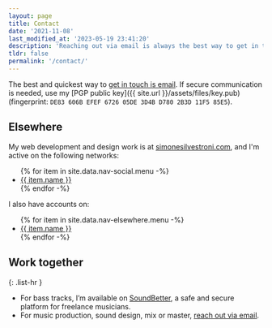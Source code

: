 ```yaml
---
layout: page
title: Contact
date: '2021-11-08'
last_modified_at: '2023-05-19 23:41:20'
description: 'Reaching out via email is always the best way to get in touch.'
tldr: false
permalink: '/contact/'
---
```

The best and quickest way to [get in touch is email](mailto:hello@minutestomidnight.co.uk). If secure communication is needed, use my [PGP public key]({{ site.url }}/assets/files/key.pub) (fingerprint: `DE83 606B EFEF 6726 05DE 3D4B D780 2B3D 11F5 85E5`).

## Elsewhere

My web development and design work is at [simonesilvestroni.com](https://simonesilvestroni.com), and I'm active on the following networks:

<ul>
  {% for item in site.data.nav-social.menu -%}
  <li><a href="{{ item.link }}">{{ item.name }}</a></li>
  {% endfor -%}
</ul>

I also have accounts on:

<ul>
  {% for item in site.data.nav-elsewhere.menu -%}
  <li><a href="{{ item.link }}">{{ item.name }}</a></li>
  {% endfor -%}
</ul>

## Work together

{: .list-hr }
- For bass tracks, I’m available on [SoundBetter](https://soundbetter.com/profiles/206552-simone-silvestroni), a safe and secure platform for freelance musicians.
- For music production, sound design, mix or master, [reach out via email](mailto:hello@minutestomidnight.co.uk).